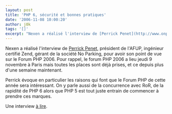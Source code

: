 ```yaml
---
layout: post
title: 'PHP 6, sécurité et bonnes pratiques'
date: '2006-11-08 10:00:20'
author: j0k
tags: '[]'
excerpt: "Nexen a réalisé l'interview de [Perrick Penet](http://www.onpk.net/index.php/), président de l'AFUP, ingénieur certifié Zend, gérant de la société No Parking, pour avoir son point de vue sur le Forum PHP 2006.   Pour rappel, le forum PHP 2006 a lieu jeudi 9 novembre à Paris mais toutes les places sont déjà prises, et ce depuis plus d'une semaine maintenant.  \n  …"
---
```


Nexen a réalisé l'interview de [Perrick Penet](http://www.onpk.net/index.php/), président de l'AFUP, ingénieur certifié Zend, gérant de la société No Parking, pour avoir son point de vue sur le Forum PHP 2006.   Pour rappel, le forum PHP 2006 a lieu jeudi 9 novembre à Paris mais toutes les places sont déjà prises, et ce depuis plus d'une semaine maintenant.

Perrick évoque en particulier les raisons qui font que le Forum PHP de cette année sera intéressant. On y parle aussi de la concurrence avec RoR, de la rapidité de PHP 6 alors que PHP 5 est tout juste entrain de commencer à prendre ces marques.

Une interview [à lire](http://www.nexen.net/articles/interview/forum_php_2006_de_paris_:_php_6,_securite_et_bonnes_pratiques.php).
